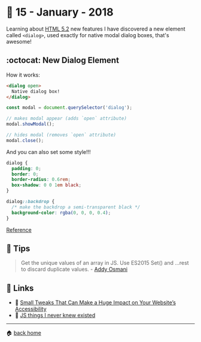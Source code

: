 # :pushpin: 15 - January - 2018

Learning about [HTML 5.2](https://www.w3.org/TR/html52/) new features I have discovered a new element called `<dialog>`, used exactly for native modal dialog boxes, that's awesome!

## :octocat: New Dialog Element

How it works:

```html
<dialog open>
  Native dialog box!
</dialog>
```

```js
const modal = document.querySelector('dialog');

// makes modal appear (adds `open` attribute)
modal.showModal();

// hides modal (removes `open` attribute)
modal.close();
```

And you can also set some style!!!

```css
dialog {
  padding: 0;
  border: 0;
  border-radius: 0.6rem;
  box-shadow: 0 0 1em black;
}

dialog::backdrop {
  /* make the backdrop a semi-transparent black */
  background-color: rgba(0, 0, 0, 0.4);
}
```

[Reference](https://keithjgrant.com/posts/2018/meet-the-new-dialog-element/)

## :speech_balloon: Tips

> Get the unique values of an array in JS. Use ES2015 Set() and ...rest to discard duplicate values. - [Addy Osmani](https://twitter.com/addyosmani)

## :link: Links

* :pencil: [Small Tweaks That Can Make a Huge Impact on Your Website’s Accessibility](https://css-tricks.com/small-tweaks-can-make-huge-impact-websites-accessibility)
* :pencil: [JS things I never knew existed](https://air.ghost.io/js-things-i-never-knew-existed)

---

:house: [back home](../../../..#home)